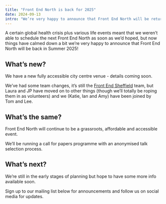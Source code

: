 ```yaml
---
title: "Front End North is back for 2025"
date: 2024-09-13
intro: "We’re very happy to announce that Front End North will be returning to Sheffield in Summer 2025!"
---
```


A certain global health crisis plus various life events meant that we weren’t able to schedule the next Front End North as soon as we’d hoped, but now things have calmed down a bit we’re very happy to announce that Front End North will be back in Summer 2025!

## What’s new?

We have a new fully accessible city centre venue - details coming soon.

We’ve had some team changes, it’s still the [Front End Sheffield](https://www.meetup.com/Front-End-Sheffield/) team, but Laura and JP have moved on to other things (though we’ll totally be roping them in as volunteers) and we (Katie, Ian and Amy) have been joined by Tom and Lee.

## What’s the same?

Front End North will continue to be a grassroots, affordable and accessible event.

We’ll be running a call for papers programme with an anonymised talk selection process.

## What’s next?

We’re still in the early stages of planning but hope to have some more info available soon.

Sign up to our mailing list below for announcements and follow us on social media for updates.
